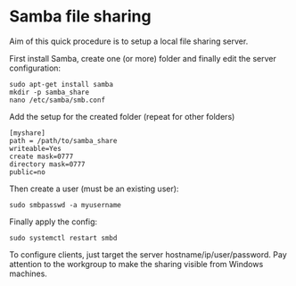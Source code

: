 # Samba file sharing
Aim of this quick procedure is to setup a local file sharing server.

First install Samba, create one (or more) folder and finally edit the server configuration:
``` 
sudo apt-get install samba
mkdir -p samba_share
nano /etc/samba/smb.conf
```

Add the setup for the created folder (repeat for other folders)
```
[myshare]
path = /path/to/samba_share
writeable=Yes
create mask=0777
directory mask=0777
public=no
```

Then create a user (must be an existing user):
```
sudo smbpasswd -a myusername
```

Finally apply the config:
```
sudo systemctl restart smbd
```

To configure clients, just target the server hostname/ip/user/password. Pay attention to the workgroup to make the sharing visible from Windows machines.